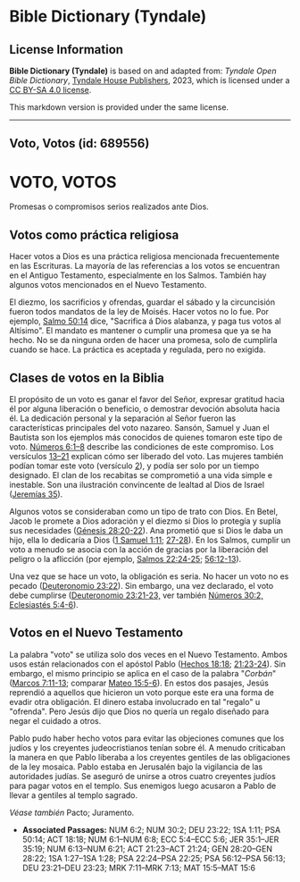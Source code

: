 # Bible Dictionary (Tyndale)

## License Information

**Bible Dictionary (Tyndale)** is based on and adapted from: _Tyndale Open Bible Dictionary_, [Tyndale House Publishers](https://tyndaleopenresources.com/), 2023, which is licensed under a [CC BY-SA 4.0 license](https://creativecommons.org/licenses/by-sa/4.0/legalcode.en).

This markdown version is provided under the same license.



--------------------------------

## Voto, Votos (id: 689556)

VOTO, VOTOS
===========

Promesas o compromisos serios realizados ante Dios.

Votos como práctica religiosa
-----------------------------

Hacer votos a Dios es una práctica religiosa mencionada frecuentemente en las Escrituras. La mayoría de las referencias a los votos se encuentran en el Antiguo Testamento, especialmente en los Salmos. También hay algunos votos mencionados en el Nuevo Testamento.

El diezmo, los sacrificios y ofrendas, guardar el sábado y la circuncisión fueron todos mandatos de la ley de Moisés. Hacer votos no lo fue. Por ejemplo, [Salmo 50:14](https://ref.ly/Ps50:14) dice, "Sacrifica á Dios alabanza, y paga tus votos al Altísimo". El mandato es mantener o cumplir una promesa que ya se ha hecho. No se da ninguna orden de hacer una promesa, solo de cumplirla cuando se hace. La práctica es aceptada y regulada, pero no exigida.

Clases de votos en la Biblia
----------------------------

El propósito de un voto es ganar el favor del Señor, expresar gratitud hacia él por alguna liberación o beneficio, o demostrar devoción absoluta hacia él. La dedicación personal y la separación al Señor fueron las características principales del voto nazareo. Sansón, Samuel y Juan el Bautista son los ejemplos más conocidos de quienes tomaron este tipo de voto. [Números 6:1–8](https://ref.ly/Num6:1-Num6:8) describe las condiciones de este compromiso. Los versículos [13–21](https://ref.ly/Num6:13-Num6:21) explican cómo ser liberado del voto. Las mujeres también podían tomar este voto (versículo [2](https://ref.ly/Num6:2)), y podía ser solo por un tiempo designado. El clan de los recabitas se comprometió a una vida simple e inestable. Son una ilustración convincente de lealtad al Dios de Israel ([Jeremías 35](https://ref.ly/Jer35:1-Jer35:19)).

Algunos votos se consideraban como un tipo de trato con Dios. En Betel, Jacob le promete a Dios adoración y el diezmo si Dios lo protegía y suplía sus necesidades ([Génesis 28:20](https://ref.ly/Gen28:20-Gen28:22)[\-](https://ref.ly/Num6:13-Num6:21)[22](https://ref.ly/Gen28:20-Gen28:22)). Ana prometió que si Dios le daba un hijo, ella lo dedicaría a Dios ([1 Samuel 1:11](https://ref.ly/1Sam1:11,1Sam1:27-1Sam1:28); [27](https://ref.ly/1Sam1:11,1Sam1:27-1Sam1:28)[\-](https://ref.ly/Num6:13-Num6:21)[28](https://ref.ly/1Sam1:11,1Sam1:27-1Sam1:28)). En los Salmos, cumplir un voto a menudo se asocia con la acción de gracias por la liberación del peligro o la aflicción (por ejemplo, [Salmos 22:24](https://ref.ly/Ps22:24-Ps22:25)[\-](https://ref.ly/Num6:13-Num6:21)[25](https://ref.ly/Ps22:24-Ps22:25); [56:12](https://ref.ly/Ps56:12-Ps56:13)[\-](https://ref.ly/Num6:13-Num6:21)[13](https://ref.ly/Ps56:12-Ps56:13)).

Una vez que se hace un voto, la obligación es seria. No hacer un voto no es pecado ([Deuteronomio 23:22](https://ref.ly/Deut23:22)). Sin embargo, una vez declarado, el voto debe cumplirse ([Deuteronomio 23:21](https://ref.ly/Deut23:21-Deut23:23)[\-](https://ref.ly/Num6:13-Num6:21)[23,](https://ref.ly/Deut23:21-Deut23:23) ver también [Números 30:2,](https://ref.ly/Num30:2) [Eclesiastés 5:4](https://ref.ly/Eccl5:4-Eccl5:6)[\-](https://ref.ly/Num6:13-Num6:21)[6](https://ref.ly/Eccl5:4-Eccl5:6)).

Votos en el Nuevo Testamento
----------------------------

La palabra "voto" se utiliza solo dos veces en el Nuevo Testamento. Ambos usos están relacionados con el apóstol Pablo ([Hechos 18:18](https://ref.ly/Acts18:18); [21:23](https://ref.ly/Acts21:23-Acts21:24)[\-](https://ref.ly/Num6:13-Num6:21)[24](https://ref.ly/Acts21:23-Acts21:24)). Sin embargo, el mismo principio se aplica en el caso de la palabra "*Corbán*" ([Marcos 7:11](https://ref.ly/Mark7:11-Mark7:13)[\-](https://ref.ly/Num6:13-Num6:21)[13](https://ref.ly/Mark7:11-Mark7:13); comparar [Mateo 15:5](https://ref.ly/Matt15:5-Matt15:6)[\-](https://ref.ly/Num6:13-Num6:21)[6](https://ref.ly/Matt15:5-Matt15:6)). En estos dos pasajes, Jesús reprendió a aquellos que hicieron un voto porque este era una forma de evadir otra obligación. El dinero estaba involucrado en tal "regalo" u "ofrenda". Pero Jesús dijo que Dios no quería un regalo diseñado para negar el cuidado a otros.

Pablo pudo haber hecho votos para evitar las objeciones comunes que los judíos y los creyentes judeocristianos tenían sobre él. A menudo criticaban la manera en que Pablo liberaba a los creyentes gentiles de las obligaciones de la ley mosaica. Pablo estaba en Jerusalén bajo la vigilancia de las autoridades judías. Se aseguró de unirse a otros cuatro creyentes judíos para pagar votos en el templo. Sus enemigos luego acusaron a Pablo de llevar a gentiles al templo sagrado.

*Véase también* Pacto; Juramento.

* **Associated Passages:** NUM 6:2; NUM 30:2; DEU 23:22; 1SA 1:11; PSA 50:14; ACT 18:18; NUM 6:1–NUM 6:8; ECC 5:4–ECC 5:6; JER 35:1–JER 35:19; NUM 6:13–NUM 6:21; ACT 21:23–ACT 21:24; GEN 28:20–GEN 28:22; 1SA 1:27–1SA 1:28; PSA 22:24–PSA 22:25; PSA 56:12–PSA 56:13; DEU 23:21–DEU 23:23; MRK 7:11–MRK 7:13; MAT 15:5–MAT 15:6

